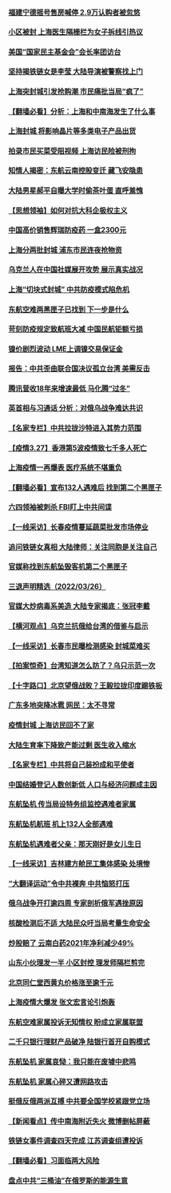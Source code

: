 #### [福建宁德摇号售房喊停 2.9万认购者被忽悠](../pages/nsc413/n13677577.md) 
#### [小区被封 上海医生隔栅栏为女子拆线引热议](../pages/nsc413/n13677900.md) 
#### [美国“国家民主基金会”会长率团访台](../pages/nsc413/n13677549.md) 
#### [坚持揭铁链女是李莹 大陆导演被警察找上门](../pages/nsc413/n13677560.md) 
#### [上海突封城引发抢购潮 市民痛批当局“疯了”](../pages/nsc413/n13677355.md) 
#### [【翻墙必看】分析：上海和中南海发生了什么事](../pages/nsc413/n13677121.md) 
#### [上海封城 将影响晶片等多类电子产品出货](../pages/nsc413/n13677108.md) 
#### [拍录市民买菜受阻视频 上海访民险被刑拘](../pages/nsc413/n13676301.md) 
#### [知情人揭密：东航云南控股变迁 藏飞安隐患](../pages/nsc413/n13677001.md) 
#### [大陆男星郝平自曝大学时偷茶叶蛋 直呼羞愧](../pages/nsc413/n13676989.md) 
#### [【思想领袖】如何对抗大科企极权主义](../pages/nsc413/n13634492.md) 
#### [中国高价销售辉瑞防疫药 一盒2300元](../pages/nsc413/n13676925.md) 
#### [上海分两批封城 浦东市民连夜抢物资](../pages/nsc413/n13676849.md) 
#### [乌克兰人在中国社媒展开攻势 展示真实战况](../pages/nsc413/n13676832.md) 
#### [上海“切块式封城” 中共防疫模式陷危机](../pages/nsc413/n13675230.md) 
#### [东航空难两黑匣子已找到 下一步是什么](../pages/nsc413/n13676661.md) 
#### [苛刻防疫规定致航班大减 中国民航钜额亏损](../pages/nsc413/n13676792.md) 
#### [镍价剧烈波动 LME上调镍交易保证金](../pages/nsc413/n13676740.md) 
#### [报告：中共歪曲联合国决议孤立台湾 美需反击](../pages/nsc413/n13675763.md) 
#### [腾讯营收18年来增速最低 马化腾“过冬”](../pages/nsc413/n13676698.md) 
#### [英首相与习通话 分析：对俄乌战争难达共识](../pages/nsc413/n13676259.md) 
#### [【名家专栏】中共拉拢沙特进入其势力范围](../pages/nsc413/n13676387.md) 
#### [【疫情3.27】香港第5波疫情致七千多人死亡](../pages/nsc413/n13675192.md) 
#### [上海疫情一再爆表 医疗系统不堪重负](../pages/nsc413/n13676024.md) 
#### [【翻墙必看】宣布132人遇难后 找到第二个黑匣子](../pages/nsc413/n13675587.md) 
#### [六四领袖被刺杀 FBI盯上中共间谍](../pages/nsc413/n13674635.md) 
#### [【一线采访】长春疫情蔓延蔬菜批发市场停业](../pages/nsc413/n13675774.md) 
#### [追问铁链女真相 大陆律师：关注同胞是关注自己](../pages/nsc413/n13675631.md) 
#### [官媒称找到东航坠毁客机第二个黑匣子](../pages/nsc413/n13675654.md) 
#### [三退声明精选（2022/03/26）](../pages/nsc413/n13675509.md) 
#### [官媒大炒病毒系美造 大陆专家揭底：张冠李戴](../pages/nsc413/n13675403.md) 
#### [【横河观点】乌克兰抗俄给台湾的借鉴与启示](../pages/nsc413/n13675351.md) 
#### [【一线采访】长春市民曝检测感染 封城菜难买](../pages/nsc413/n13675385.md) 
#### [【拍案惊奇】台湾知道怎么防了？乌只示范一次](../pages/nsc413/n13674505.md) 
#### [【十字路口】北京望俄战败？王毅拉拢印度踢铁板](../pages/nsc413/n13674654.md) 
#### [广东多地突降冰雹 网民：太不寻常](../pages/nsc413/n13675025.md) 
#### [疫情封城 上海访民回不了家](../pages/nsc413/n13675064.md) 
#### [大陆生育率下降致产能过剩 医生收入缩水](../pages/nsc413/n13674602.md) 
#### [【名家专栏】中共将自己装扮成和平使者](../pages/nsc413/n13674703.md) 
#### [中国结婚登记人数创新低 人口与经济问题成主因](../pages/nsc413/n13674911.md) 
#### [东航坠机 传当局设特务组监控遇难者家属](../pages/nsc413/n13674786.md) 
#### [东航坠机航班 机上132人全部遇难](../pages/nsc413/n13674397.md) 
#### [东航坠机遇难者父亲：那天刚好是女儿生日](../pages/nsc413/n13674650.md) 
#### [【一线采访】吉林建方舱民工集体感染 处境惨](../pages/nsc413/n13674662.md) 
#### [“大翻译运动”令中共裸奔 中共恼怒打压](../pages/nsc413/n13674838.md) 
#### [俄乌战争开打逾四周 专家剖析俄军遇挫原因](../pages/nsc413/n13672406.md) 
#### [核酸检测后不适 大陆民众吁当局考量生命安全](../pages/nsc413/n13674223.md) 
#### [炒股赔了 云南白药2021年净利减少49%](../pages/nsc413/n13674358.md) 
#### [山东小伙理发一半 小区封控 理发师隔栏剪完](../pages/nsc413/n13674436.md) 
#### [北京同仁堂西黄丸价格涨至逾千元](../pages/nsc413/n13674236.md) 
#### [上海疫情大爆发 张文宏言论引炮轰](../pages/nsc413/n13674186.md) 
#### [东航空难家属投诉无知情权 盼成立家属联盟](../pages/nsc413/n13674241.md) 
#### [二千只银行理财产品破净 陆银行首开自购模式](../pages/nsc413/n13673806.md) 
#### [东航坠机 家属哀恸：我只能在废墟中悲鸣](../pages/nsc413/n13674087.md) 
#### [东航坠机 家属心碎又遭网路攻击](../pages/nsc413/n13674055.md) 
#### [挺俄反俄两派互搏 中共要全国学校紧跟党立场](../pages/nsc413/n13673923.md) 
#### [【新闻看点】传中南海附近失火 微博删帖屏蔽](../pages/nsc413/n13673406.md) 
#### [铁链女事件调查四天完成 江苏调查组遭投诉](../pages/nsc413/n13673940.md) 
#### [【翻墙必看】习面临两大风险](../pages/nsc413/n13673696.md) 
#### [盘点中共“三桶油”在俄罗斯的能源生意](../pages/nsc413/n13673432.md) 
